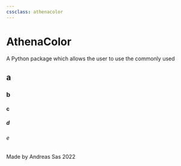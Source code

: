 ```yaml
---
cssclass: athenacolor
---
```

# AthenaColor
A Python package which allows the user to use the commonly used 
## a
### b
#### c
##### d
###### e 
Made by Andreas Sas 2022